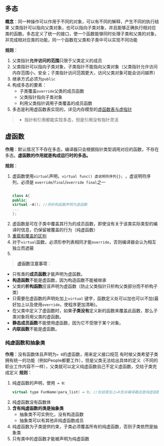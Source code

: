 ## 多态
**概念**：同一种操作可以作用于不同的对象，可以有不同的解释，产生不同的执行结果
父类指针可以指向父类对象，也可以指向子类对象，并且能够正确执行相对应类的函数。多态定义了统一的接口，使一个函数能够同时处理子类和父类的对象，并完成相对应类的功能，同一个函数在父类和子类中可以实现不同功能

**规则**：
1. 父类指针**允许访问的范围**只限于父类定义的成员
2. 父类指针可以指向子类对象，子类指针不能指向父类对象（父类指针允许访问内存范围小，安全；子类指针访问范围更大，访问父类对象可能会访问越界）
3. 继承方式必须为`public`
4. 构成多态的要素：
   - 子类覆盖`override`父类的成员函数
   - 父类指针指向子类对象
   - 利用父类指针调用子类覆盖的成员函数
5. 多态是利用虚函数表实现的，详见内存模型的[虚函数表与虚指针](../7.内存模型/6.虚函数表与虚指针.md)

> - 指针和引用都能实现多态，但是引用没有指针灵活


## 虚函数 
**作用**：默认情况下不存在多态，编译器只会根据指针类型调用对应的函数，不存在多态。**虚函数的作用就是构成运行时的多态。**

**规则**：
1. 虚函数使用`virtual`声明，`virtual func() 虚说明符序列{}; `，虚说明符序列，必须是 `override`/`final`/`override final`之一
    ```cpp
    
    class A{
    public:
    virtual ~A(); //将析构函数声明为虚函数
    ...
    };
    ```
2. 虚函数是可在子类中覆盖其行为的成员函数，即使没有关于该类实际类型的编译时信息，仍保留被覆盖的行为（纯虚函数）
3. [重载和覆盖的区别](../4.函数/3.函数重载.md)
4. 对于`virtual`函数，必须形参列表相同才能`override`，否则编译器会认为相互独立而遮蔽
5. 

> **虚函数注意事项**：
- 只有类的**成员函数**才能声明为虚函数。
- **构造函数**不能是虚函数，因为构造函数不能被继承
- 父类的**析构函数**应该声明为虚函数（防止父类指针只析构父类部分而不析构子类）
- 只需要在虚函数的声明处加上`virtual` 键字，函数定义处可以加也可以不加(最好加上以及使用`override`，使程序更加清晰)。
- 在父类中定义了虚函数时，如果**子类没有**定义新的函数来覆盖此函数，那么子类对象将用父类的虚函数。
- **静态成员函数**不能使用虚函数，因为它不受限于某个对象。
- **内联函数**不能是虚函数。


### 纯虚函数和抽象类
**作用**：没有函数体且声明为`= 0`的虚函数，用来定义接口规范
有时候父类希望子类拥有统一的功能（例如People都要工作），但是父类无法给出具体的定义（不同的职业工作内容不一样），父类就可以定义纯虚函数自己不定义虚函数，交给子类完成定义
**规则**：
1. 纯虚函数的声明，使用` = 0`:
    ```cpp
    virtual type FunName(para_list) = 0; //在结尾加上=0告诉编译器这是纯虚函数
    ```
2. 纯虚函数没有函数体
3. **含有纯虚函数的类是抽象类**
    - 抽象类不可实例化，没有构造函数
    - 抽象类可以有其他非纯虚函数成员
4. 纯虚函数为子类提供约束，子类必须覆盖所有的纯虚函数，否则子类依然是抽象类
5. 只有类中的虚函数才能被声明为纯虚函数



